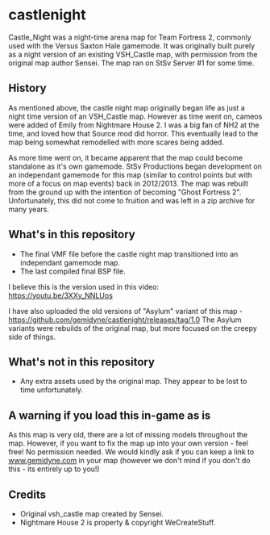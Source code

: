 # castlenight
Castle_Night was a night-time arena map for Team Fortress 2, commonly used with the Versus Saxton Hale gamemode.  It was originally built purely as a night version of an existing VSH_Castle map, with permission from the original map author Sensei. The map ran on StSv Server #1 for some time.

## History
As mentioned above, the castle night map originally began life as just a night time version of an VSH_Castle map. However as time went on, cameos were added of Emily from Nightmare House 2. I was a big fan of NH2 at the time, and loved how that Source mod did horror. This eventually lead to the map being somewhat remodelled with more scares being added.

As more time went on, it became apparent that the map could become standalone as it's own gamemode. StSv Productions began development on an independant gamemode for this map (similar to control points but with more of a focus on map events) back in 2012/2013. The map was rebuilt from the ground up with the intention of becoming "Ghost Fortress 2". Unfortunately, this did not come to fruition and was left in a zip archive for many years.

## What's in this repository
- The final VMF file before the castle night map transitioned into an independant gamemode map. 
- The last compiled final BSP file.

I believe this is the version used in this video: https://youtu.be/3XXy_NNLUos

I have also uploaded the old versions of "Asylum" variant of this map - https://github.com/gemidyne/castlenight/releases/tag/1.0
The Asylum variants were rebuilds of the original map, but more focused on the creepy side of things. 

## What's not in this repository
- Any extra assets used by the original map. They appear to be lost to time unfortunately.

## A warning if you load this in-game as is
As this map is very old, there are a lot of missing models throughout the map. However, if you want to fix the map up into your own version - feel free! No permission needed. 
We would kindly ask if you can keep a link to www.gemidyne.com in your map (however we don't mind if you don't do this - its entirely up to you!)

## Credits

- Original vsh_castle map created by Sensei.
- Nightmare House 2 is property & copyright WeCreateStuff.
